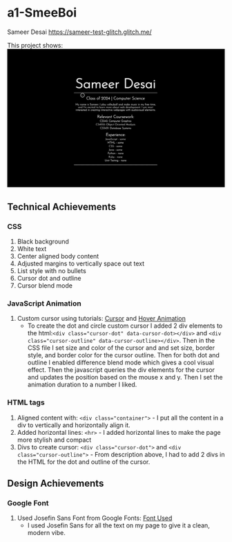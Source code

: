 # a1-SmeeBoi
Sameer Desai https://sameer-test-glitch.glitch.me/

This project shows:
![](https://github.com/SmeeBoi/a1-SmeeBoi/blob/main/cursor.gif)

## Technical Achievements

### CSS
1. Black background
2. White text
3. Center aligned body content
4. Adjusted margins to vertically space out text
5. List style with no bullets 
6. Cursor dot and outline
7. Cursor blend mode

### JavaScript Animation
1. Custom cursor using tutorials: [Cursor](https://www.youtube.com/watch?v=UMdvufdewD8) and [Hover Animation](https://www.youtube.com/watch?v=nMGVwP3ww2M)
    - To create the dot and circle custom cursor I added 2 div elements to the html:`<div class="cursor-dot" data-cursor-dot></div>`
        and `<div class="cursor-outline" data-cursor-outline></div>`. Then in the CSS file I set size and color of the cursor and and set size, border style, and border color for the cursor outline. Then for both dot and outline I enabled difference blend mode which gives a cool visual effect. Then the javascript queries the div elements for the cursor and updates the position based on the mouse x and y. Then I set the animation duration to a number I liked.

### HTML tags
1. Aligned content with: `<div class="container">` - I put all the content in a div to vertically and horizontally align it.
2. Added horizontal lines: `<hr>` - I added horizontal lines to make the page more stylish and compact
3. Divs to create cursor: `<div class="cursor-dot">` and `<div class="cursor-outline">` - From description above, I had to add 2 divs in the HTML for the dot and outline of the cursor.

## Design Achievements

### Google Font
1. Used Josefin Sans Font from Google Fonts: [Font Used](https://fonts.google.com/specimen/Josefin+Sans?query=josefin+sans)
    - I used Josefin Sans for all the text on my page to give it a clean, modern vibe.



